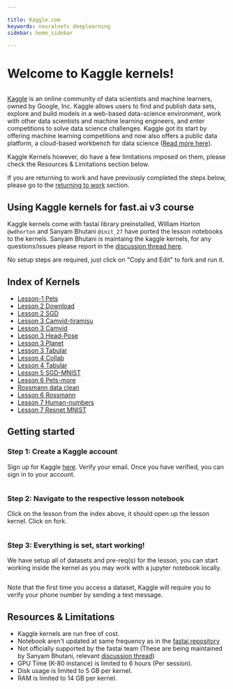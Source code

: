```yaml
---

title: Kaggle.com
keywords: neuralnets deeplearning
sidebar: home_sidebar

---
```

# Welcome to Kaggle kernels!
<img alt="" src="/images/kaggle/landing_page.png" class="screenshot">

[Kaggle](https://kaggle.com/) is an online community of data scientists and machine learners, owned by Google, Inc. Kaggle allows users to find and publish data sets, explore and build models in a web-based data-science environment, work with other data scientists and machine learning engineers, and enter competitions to solve data science challenges. Kaggle got its start by offering machine learning competitions and now also offers a public data platform, a cloud-based workbench for data science ([Read more here](https://en.wikipedia.org/wiki/Kaggle)).

Kaggle Kernels however, do have a few limitations imposed on them, please check the Resources & Limitations section below.

If you are returning to work and have previously completed the steps below, please go to the [returning to work](https://course.fast.ai/update_kaggle.html) section.

## Using Kaggle kernels for fast.ai v3 course

Kaggle kernels come with fastai library preinstalled, William Horton ```@wdhorton``` and Sanyam Bhutani ```@init_27``` have ported the lesson notebooks to the kernels. Sanyam Bhutani is maintaing the kaggle kernels, for any questions/issues please report in the [discussion thread here](https://forums.fast.ai/t/platform-kaggle-kernels/32569).

No setup steps are required, just click on "Copy and Edit" to fork and run it.

## Index of Kernels 

- [Lesson-1 Pets](https://www.kaggle.com/hortonhearsafoo/fast-ai-v3-lesson-1)
- [Lesson 2 Download](https://www.kaggle.com/init27/fastai-v3-lesson-2) 
- [Lesson 2 SGD](https://www.kaggle.com/init27/fastai-v3-lesson-2-sgd)
- [Lesson 3 Camvid-tiramisu](https://www.kaggle.com/hortonhearsafoo/fast-ai-v3-lesson-3-camvid-tiramisu)
- [Lesson 3 Camvid](https://www.kaggle.com/hortonhearsafoo/fast-ai-v3-lesson-3-camvid) 
- [Lesson 3 Head-Pose](https://www.kaggle.com/hortonhearsafoo/fast-ai-v3-lesson-3-head-pose)
- [Lesson 3 Planet](https://www.kaggle.com/hortonhearsafoo/fast-ai-v3-lesson-3-planet)
- [Lesson 3 Tabular](https://www.kaggle.com/hortonhearsafoo/fast-ai-v3-lesson-3-imdb)
- [Lesson 4 Collab](https://www.kaggle.com/init27/fastai-v3-lesson4-collab)
- [Lesson 4 Tabular](https://www.kaggle.com/init27/fastai-v3-lesson-4-tabular)
- [Lesson 5 SGD-MNIST](https://www.kaggle.com/hortonhearsafoo/fast-ai-v3-lesson-5-sgd-mnist)
- [Lesson 6 Pets-more](https://www.kaggle.com/init27/fastai-v3-lesson-6-pets)
- [Rossmann data clean](https://www.kaggle.com/init27/fastai-v3-rossman-data-clean)
- [Lesson 6 Rossmann](https://www.kaggle.com/init27/fastai-v3-lesson-6-rossman)
- [Lesson 7 Human-numbers](https://www.kaggle.com/init27/fastai-v3-lesson-7-human-numbers)
- [Lesson 7 Resnet MNIST](https://www.kaggle.com/init27/fastai-v3-lesson-7-resnet-mnist)

## Getting started

### Step 1: Create a Kaggle account
Sign up for Kaggle [here](https://www.kaggle.com/). Verify your email. Once you have verified, you can sign in to your account.

<img alt="" src="/images/kaggle/sign_up.png" class="screenshot">

### Step 2: Navigate to the respective lesson notebook

Click on the lesson from the index above, it should open up the lesson kernel. Click on fork.

<img alt="" src="/images/kaggle/fork.png" class="screenshot">

### Step 3: Everything is set, start working!

We have setup all of datasets and pre-req(s) for the lesson, you can start working inside the kernel as you may work with a jupyter notebook locally.

<img alt="" src="/images/kaggle/start_working.png" class="screenshot">

Note that the first time you access a dataset, Kaggle will require you to verify your phone number by sending a text message.

## Resources & Limitations

- Kaggle kernels are run free of cost. 
- Notebook aren't updated at same frequency as in the [fastai repository](https://github.com/fastai/course-v3)
- Not officially supported by the fastai team (These are being maintained by Sanyam Bhutani, relevant [discussion thread](https://forums.fast.ai/t/platform-kaggle-kernels/32569))
- GPU Time (K-80 instance) is limited to 6 hours (Per session). 
- Disk usage is limited to 5 GB per kernel.
- RAM is limited to 14 GB per kernel.
